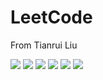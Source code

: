 # LeetCode

From Tianrui Liu

[![](https://img.shields.io/badge/language-C++-green.svg)]()
[![](https://img.shields.io/badge/language-Python-red.svg)]()
[![](https://img.shields.io/badge/language-Java-blue.svg)]()
[![](https://img.shields.io/badge/language-Go-red.svg)]()
[![](https://img.shields.io/badge/language-Php-pink.svg)]()
[![](https://img.shields.io/badge/language-JavaScript-yellow.svg)]()